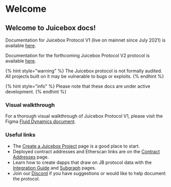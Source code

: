 # Welcome

## Welcome to Juicebox docs!

Documentation for Juicebox Protocol V1 (live on mainnet since July 2021) is available [here](./contracts).&#x20;

Documentation for the forthcoming Juicebox Protocol V2 protocol is available [here](./protocol).

{% hint style="warning" %}
The Juicebox protocol is not formally audited. All projects built on it may be vulnerable to bugs or exploits.
{% endhint %}

{% hint style="info" %}
Please note that these docs are under active development.&#x20;
{% endhint %}

### Visual walkthrough

For a thorough visual walkthrough of Juicebox Protocol V1, please visit the Figma [Fluid Dynamics document](https://www.figma.com/file/dHsQ7Bt3ryXbZ2sRBAfBq5/Fluid-Dynamics).

### Useful links

* The [Create a Juicebox Project](getting-started/create-a-juicebox-project.md) page is a good place to start.
* Deployed contract addresses and Etherscan links are on the [Contract Addresses](resources/contract-addresses.md) page.
* Learn how to create dapps that draw on JB protocol data with the [Integration Guide](developers/integration-guide.md) and [Subgraph](developers/subgraph.md) pages.
* Join our [Discord](https://discord.com/invite/5JsDvuyCPd) if you have suggestions or would like to help document the protocol.
